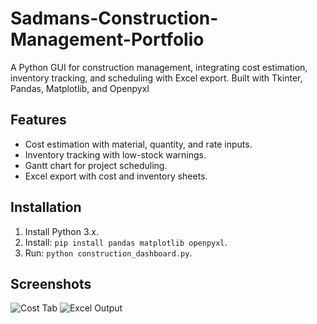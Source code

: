 # Sadmans-Construction-Management-Portfolio
A Python GUI for construction management, integrating cost estimation, inventory tracking, and scheduling with Excel export. Built with Tkinter, Pandas, Matplotlib, and Openpyxl 

## Features
- Cost estimation with material, quantity, and rate inputs.
- Inventory tracking with low-stock warnings.
- Gantt chart for project scheduling.
- Excel export with cost and inventory sheets.

## Installation
1. Install Python 3.x.
2. Install: `pip install pandas matplotlib openpyxl`.
3. Run: `python construction_dashboard.py`.

## Screenshots
![Cost Tab](cost_screenshot.png)
![Excel Output](excel_screenshot.png)
